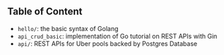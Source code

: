 ## Table of Content
- `hello/`: the basic syntax of Golang
- `api_crud_basic`: implementation of Go tutorial on REST APIs with Gin
- `api/`: REST APIs for Uber pools backed by Postgres Database
